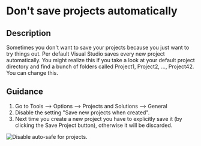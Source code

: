 
# Don't save projects automatically

## Description
Sometimes you don't want to save your projects because you just want to try things out. Per default Visual Studio saves every new project automatically. You might realize this if you take a look at your default project directory and find a bunch of folders called Project1, Project2, ..., Project42. You can change this.

## Guidance
1. Go to Tools --> Options --> Projects and Solutions --> General
1. Disable the setting "Save new projects when created".
1. Next time you create a new project you have to explicitly save it (by clicking the Save Project button), otherwise it will be discarded.

![Disable auto-safe for projects.](DontSaveProjectsAutomatically/images/dontsave.png)

